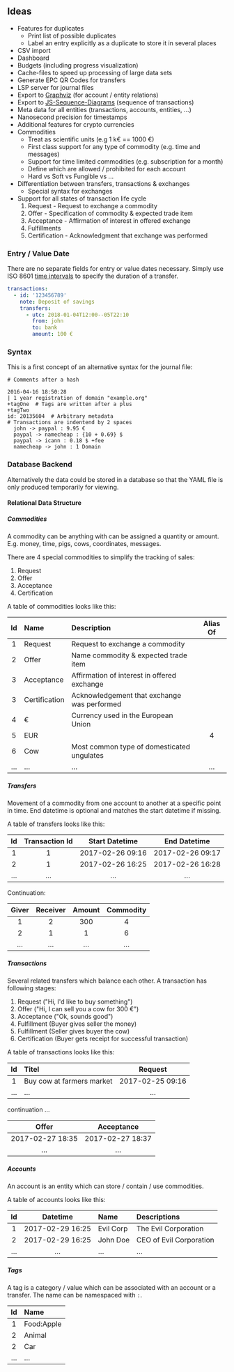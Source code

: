 ## Ideas

- Features for duplicates
    - Print list of possible duplicates
    - Label an entry explicitly as a duplicate to store it in several places
- CSV import
- Dashboard
- Budgets (including progress visualization)
- Cache-files to speed up processing of large data sets
- Generate EPC QR Codes for transfers
- LSP server for journal files
- Export to [Graphviz] (for account / entity relations)
- Export to [JS-Sequence-Diagrams] (sequence of transactions)
- Meta data for all entities (transactions, accounts, entities, …)
- Nanosecond precision for timestamps
- Additional features for crypto currencies
- Commodities
    - Treat as scientific units (e.g 1 k€ == 1000 €)
    - First class support for any type of commodity (e.g. time and messages)
    - Support for time limited commodities (e.g. subscription for a month)
    - Define which are allowed / prohibited for each account
    - Hard vs Soft vs Fungible vs …
- Differentiation between transfers, transactions & exchanges
    - Special syntax for exchanges
- Support for all states of transaction life cycle
    1. Request - Request to exchange a commodity
    1. Offer - Specification of commodity & expected trade item
    1. Acceptance - Affirmation of interest in offered exchange
    1. Fulfillments
    1. Certification - Acknowledgment that exchange was performed

[Graphviz]: https://graphviz.org
[JS-Sequence-Diagrams]: https://bramp.github.io/js-sequence-diagrams


### Entry / Value Date

There are no separate fields for entry or value dates necessary.
Simply use ISO 8601 [time intervals] to specify the duration of a transfer.

[time intervals]: https://en.wikipedia.org/wiki/ISO_8601#Time_intervals

```yaml
transactions:
  - id: '123456789'
    note: Deposit of savings
    transfers:
      - utc: 2018-01-04T12:00--05T22:10
        from: john
        to: bank
        amount: 100 €
```


### Syntax

This is a first concept of an alternative syntax for the journal file:

```transity
# Comments after a hash

2016-04-16 18:50:28
| 1 year registration of domain "example.org"
+tagOne  # Tags are written after a plus
+tagTwo
id: 20135604  # Arbitrary metadata
# Transactions are indentend by 2 spaces
  john -> paypal : 9.95 €
  paypal -> namecheap : {10 + 0.69} $
  paypal -> icann : 0.18 $ +fee
  namecheap -> john : 1 Domain
```

### Database Backend

Alternatively the data could be stored in a database
so that the YAML file is only produced temporarily for viewing.


#### Relational Data Structure

##### Commodities

A commodity can be anything with can be assigned a quantity or amount.
E.g. money, time, pigs, cows, coordinates, messages.

There are 4 special commodities to simplify the tracking of sales:

1. Request
1. Offer
1. Acceptance
1. Certification


A table of commodities looks like this:

| Id | Name          | Description                                 | Alias Of |
|:--:|:--------------|:--------------------------------------------|:--------:|
| 1  | Request       | Request to exchange a commodity             |          |
| 2  | Offer         | Name commodity & expected trade item        |          |
| 3  | Acceptance    | Affirmation of interest in offered exchange |          |
| 3  | Certification | Acknowledgement that exchange was performed |          |
| 4  | €             | Currency used in the European Union         |          |
| 5  | EUR           |                                             |    4     |
| 6  | Cow           | Most common type of domesticated ungulates  |          |
| …  | …             | …                                           |    …     |


##### Transfers

Movement of a commodity from one account to another at a specific point in time.
End datetime is optional and matches the start datetime if missing.

A table of transfers looks like this:

| Id | Transaction Id |  Start Datetime  |   End Datetime   |
|:--:|:--------------:|:----------------:|:----------------:|
| 1  |       1        | 2017-02-26 09:16 | 2017-02-26 09:17 |
| 2  |       1        | 2017-02-26 16:25 | 2017-02-26 16:28 |
| …  |       …        |        …         |        …         |

Continuation:

| Giver | Receiver | Amount | Commodity |
|:-----:|:--------:|:------:|:---------:|
|   1   |    2     |  300   |     4     |
|   2   |    1     |   1    |     6     |
|   …   |    …     |   …    |     …     |



##### Transactions

Several related transfers which balance each other.
A transaction has following stages:

1. Request ("Hi, I'd like to buy something")
1. Offer ("Hi, I can sell you a cow for 300 €")
1. Acceptance ("Ok, sounds good")
1. Fulfillment (Buyer gives seller the money)
1. Fulfillment (Seller gives buyer the cow)
1. Certification (Buyer gets receipt for successful transaction)

A table of transactions looks like this:

| Id | Titel                     |     Request      |
|:--:|:--------------------------|:----------------:|
| 1  | Buy cow at farmers market | 2017-02-25 09:16 |
| …  | …                         |        …         |

continuation …

|      Offer       |    Acceptance    |
|:----------------:|:----------------:|
| 2017-02-27 18:35 | 2017-02-27 18:37 |
|        …         |        …         |


##### Accounts

An account is an entity which can store / contain / use commodities.

A table of accounts looks like this:

| Id |     Datetime     | Name      | Descriptions            |
|:--:|:----------------:|:----------|:------------------------|
| 1  | 2017-02-29 16:25 | Evil Corp | The Evil Corporation    |
| 2  | 2017-02-29 16:25 | John Doe  | CEO of Evil Corporation |
| …  |        …         | …         | …                       |


##### Tags

A tag is a category / value which can be associated with an account or
a transfer.
The name can be namespaced with `:`.

| Id | Name       |
|:--:|:-----------|
| 1  | Food:Apple |
| 2  | Animal     |
| 2  | Car        |
| …  | …          |
